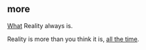## more

[What](what.md) Reality always is.  

Reality is more than you think it is, [all the time](all_the_time.md).  
